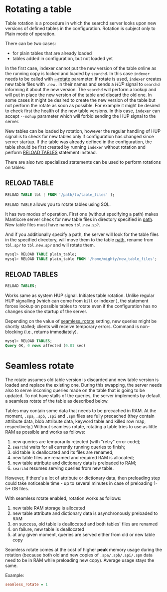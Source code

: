 # Rotating a table

Table rotation is a procedure in which the searchd server looks upon new versions of defined tables in the configuration. Rotation is subject only to Plain mode of operation.

There can be two cases:

* for plain tables that are already loaded
* tables added in configuration, but not loaded yet

In the first case, indexer cannot put the new version of the table online as the running copy is locked and loaded by `searchd`. In this case `indexer` needs to be called with [--rotate](../Adding_data_from_external_storages/Plain_tables_creation.md#Indexer-command-line-arguments) parameter. If rotate is used, `indexer` creates new table files with `.new.` in their names and sends a *HUP* signal to `searchd` informing it about the new version. The `searchd` will perform a lookup and will put in place the new version of the table and discard the old one. In some cases it might be desired to create the new version of the table but not perform the rotate as soon as possible. For example it might be desired to check first the health of the new table versions. In this case, `indexer` can accept `--nohup` parameter which will forbid sending the HUP signal to the server.

New tables can be loaded by rotation, however the regular handling of HUP signal is to check for new tables only if configuration has changed since server startup. If the table was already defined in the configuration, the table should be first created by running `indexer` without rotation and perform [RELOAD TABLES](../Adding_data_from_external_storages/Rotating_a_table.md#RELOAD-TABLES) statement instead.


There are also two specialized statements can be used to perform rotations on tables:

## RELOAD TABLE

```sql
RELOAD TABLE tbl [ FROM '/path/to/table_files' ];
```

`RELOAD TABLE` allows you to rotate tables using SQL.

It has two modes of operation. First one (without specifying a path) makes Manticore server check for new table files in directory specified in [path](../Creating_a_table/Local_tables/Plain_and_real-time_table_settings.md#path). New table files must have names `tbl.new.sp?`.

And if you additionally specify a path, the server will look for the table files in the specified directory, will move them to the table [path](../Creating_a_table/Local_tables/Plain_and_real-time_table_settings.md#path), rename from `tbl.sp?` to `tbl.new.sp?` and will rotate them.

```sql
mysql> RELOAD TABLE plain_table;
mysql> RELOAD TABLE plain_table FROM '/home/mighty/new_table_files';
```

## RELOAD TABLES

```sql
RELOAD TABLES;
```

Works same as system HUP signal. Initiates table rotation. Unlike regular HUP signalling (which can come from `kill` or indexer ), the statement forces lookup on possible tables to rotate even if the configuration has no changes since the startup of the server.

Depending on the value of [seamless_rotate](../Server_settings/Searchd.md#seamless_rotate) setting, new queries might be shortly stalled; clients will receive temporary errors. Command is non-blocking (i.e., returns immediately).

```sql
mysql> RELOAD TABLES;
Query OK, 0 rows affected (0.01 sec)
```

# Seamless rotate

The rotate assumes old table version is discarded and new table version is loaded and replace the existing one. During this swapping, the server needs also to serve incoming queries made on the table that is going to be updated. To not have stalls of the queries, the server implements by default a seamless rotate of the table as described below.

Tables may contain some data that needs to be precached in RAM. At the moment, `.spa`, `.spb`, `.spi` and `.spm` files are fully precached (they contain attribute data, blob attribute data, keyword table and killed row map, respectively.) Without seamless rotate, rotating a table tries to use as little RAM as possible and works as follows:

1. new queries are temporarily rejected (with "retry" error code);
2. `searchd` waits for all currently running queries to finish;
3. old table is deallocated and its files are renamed;
4. new table files are renamed and required RAM is allocated;
5. new table attribute and dictionary data is preloaded to RAM;
6. `searchd` resumes serving queries from new table.

However, if there's a lot of attribute or dictionary data, then preloading step could take noticeable time - up to several minutes in case of preloading 1-5+ GB files.

With seamless rotate enabled, rotation works as follows:

1. new table RAM storage is allocated
2. new table attribute and dictionary data is asynchronously preloaded to RAM
3. on success, old table is deallocated and both tables' files are renamed
4. on failure, new table is deallocated
5. at any given moment, queries are served either from old or new table copy

Seamless rotate comes at the cost of higher **peak** memory usage during the rotation (because both old and new copies of `.spa/.spb/.spi/.spm` data need to be in RAM while preloading new copy). Average usage stays the same.

Example:

```ini
seamless_rotate = 1
```
